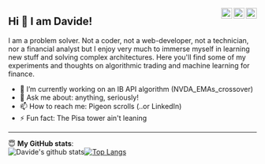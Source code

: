 <a href="https://davidpasini.github.io/"><img align="right" alt="Davide's GitHub" width="22px" src="https://cdn.jsdelivr.net/npm/simple-icons@v3/icons/github.svg" style="max-width:100%;"></a><a href="https://www.linkedin.com/in/davidepasini/"><img align="right" alt="Davide's Linkdein" width="22px" src="https://cdn.jsdelivr.net/npm/simple-icons@v3/icons/linkedin.svg" style="max-width:100%;"></a><a href="https://www.instagram.com/davidpasini/"><img align="right" alt="Davide's's Insta" width="22px" src="https://cdn.jsdelivr.net/npm/simple-icons@v3/icons/instagram.svg" style="max-width:100%;"></a>
## Hi 👋 I am Davide!

I am a problem solver. Not a coder, not a web-developer, not a technician, nor a financial analyst but I enjoy very much to immerse myself in learning new stuff and solving complex architectures. Here you'll find some of my experiments and thoughts on algorithmic trading and machine learning for finance.

- 🔭 I’m currently working on an IB API algorithm (NVDA_EMAs_crossover)
- 💬 Ask me about: anything, seriously!
- 📫 How to reach me: Pigeon scrolls (..or LinkedIn)
- ⚡ Fun fact: The Pisa tower ain't leaning

---

<g-emoji class="g-emoji" alias="innocent" fallback-src="https://github.githubassets.com/images/icons/emoji/unicode/1f607.png">😇</g-emoji>
<b>My GitHub stats</b>:
<br>
![Davide's github stats](https://github-readme-stats.vercel.app/api?username=davidpasini&show_icons=true&theme=radical)[![Top Langs](https://github-readme-stats.vercel.app/api/top-langs/?username=davidpasini&langs_count=3&theme=radical)](https://github.com/davidpasini/github-readme-stats)
